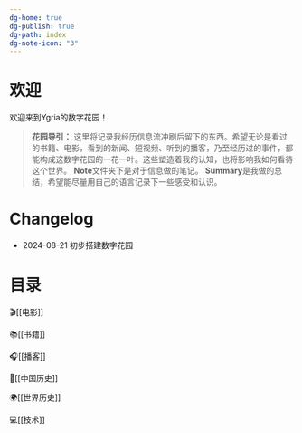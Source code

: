 ```yaml
---
dg-home: true
dg-publish: true
dg-path: index
dg-note-icon: "3"
---
```

# 欢迎

欢迎来到Ygria的数字花园！

> **花园导引：**
> 这里将记录我经历信息流冲刷后留下的东西。希望无论是看过的书籍、电影，看到的新闻、短视频、听到的播客，乃至经历过的事件，都能构成这数字花园的一花一叶。这些塑造着我的认知，也将影响我如何看待这个世界。
> **Note**文件夹下是对于信息做的笔记。
> **Summary**是我做的总结，希望能尽量用自己的语言记录下一些感受和认识。
# Changelog

- 2024-08-21 初步搭建数字花园

# 目录
🎬[[电影]]

📚[[书籍]]

🎧[[播客]]

🐲[[中国历史]]

🌍[[世界历史]]

💻[[技术]]
